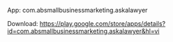 App: com.absmallbusinessmarketing.askalawyer

Download: https://play.google.com/store/apps/details?id=com.absmallbusinessmarketing.askalawyer&hl=vi
